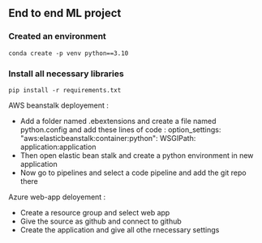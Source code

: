## End to end ML project

### Created an environment 
```
conda create -p venv python==3.10
```
### Install all necessary libraries
```
pip install -r requirements.txt
```

AWS beanstalk deployement :
- Add a folder named .ebextensions and create a file named python.config and add these lines of code :
    option_settings:
    "aws:elasticbeanstalk:container:python":
      WSGIPath: application:application   
- Then open elastic bean stalk and create a python environment in new application
- Now go to pipelines and select a code pipeline and add the git repo there 

Azure web-app deloyement :
- Create a resource group and select web app 
- Give the source as github and connect to github 
- Create the application and give all othe rnecessary settings

